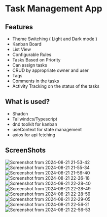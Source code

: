 # Task Management App
## Features
- Theme Switching ( Light and Dark mode )
- Kanban Board
- List View
- Configurable Rules
- Tasks Based on Priority
- Can assign tasks
- CRUD by appropriate owner and user
- Tags
- Comments in the tasks
- Activity Tracking on the status of the tasks

## What is used?
- Shadcn
- Tailwindcs/Typescript
- dnd toolkit for kanban
- useContext for state management
- axios for api fetching

## ScreenShots
![Screenshot from 2024-08-21 21-53-42](https://github.com/user-attachments/assets/7f2bc4e6-5cd4-44d9-9eda-085ff369ba2c)
![Screenshot from 2024-08-21 21-55-34](https://github.com/user-attachments/assets/ab568dfe-3fa2-43cc-9028-06882f8edff7)
![Screenshot from 2024-08-21 21-56-40](https://github.com/user-attachments/assets/7557db37-948a-4cb6-86a9-aa184f4f249e)
![Screenshot from 2024-08-21 22-26-18](https://github.com/user-attachments/assets/bd44ebff-b787-4cd2-996c-e2542b5a8e80)
![Screenshot from 2024-08-21 22-28-40](https://github.com/user-attachments/assets/f4ea39c8-e73b-4fc4-a94e-96f8cd141c7b)
![Screenshot from 2024-08-21 22-28-49](https://github.com/user-attachments/assets/a3e48a85-c2fe-4b8e-ac8b-623dc2f2cec7)
![Screenshot from 2024-08-21 22-28-59](https://github.com/user-attachments/assets/33f76014-5ae3-45e8-805b-765806c8d12d)
![Screenshot from 2024-08-21 22-29-05](https://github.com/user-attachments/assets/5731d597-603c-4439-9b6a-1719c8dacbed)
![Screenshot from 2024-08-21 22-56-21](https://github.com/user-attachments/assets/15a03f28-f9a1-4a62-9128-f87142ea7c40)
![Screenshot from 2024-08-21 22-56-53](https://github.com/user-attachments/assets/b2d9a90d-4a25-4055-b3c1-7b700b92978b)


